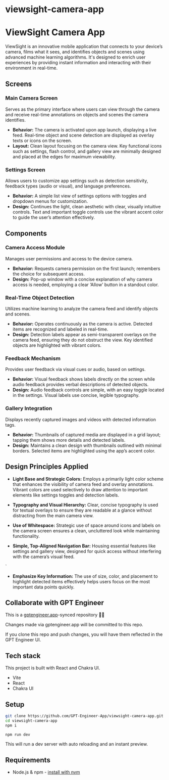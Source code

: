 # viewsight-camera-app

# ViewSight Camera App

ViewSight is an innovative mobile application that connects to your device’s camera, films what it sees, and identifies objects and scenes using advanced machine learning algorithms. It's designed to enrich user experiences by providing instant information and interacting with their environment in real-time.

## Screens

### Main Camera Screen
Serves as the primary interface where users can view through the camera and receive real-time annotations on objects and scenes the camera identifies.

- **Behavior:** The camera is activated upon app launch, displaying a live feed. Real-time object and scene detection are displayed as overlay texts or icons on the screen.
- **Layout:** Clean layout focusing on the camera view. Key functional icons such as settings, flash control, and gallery view are minimally designed and placed at the edges for maximum viewability.

### Settings Screen
Allows users to customize app settings such as detection sensitivity, feedback types (audio or visual), and language preferences.

- **Behavior:** A simple list view of settings options with toggles and dropdown menus for customization.
- **Design:** Continues the light, clean aesthetic with clear, visually intuitive controls. Text and important toggle controls use the vibrant accent color to guide the user’s attention effectively.

## Components

### Camera Access Module
Manages user permissions and access to the device camera.

- **Behavior:** Requests camera permission on the first launch; remembers the choice for subsequent access.
- **Design:** Pop-up window with a concise explanation of why camera access is needed, employing a clear ‘Allow’ button in a standout color.

### Real-Time Object Detection
Utilizes machine learning to analyze the camera feed and identify objects and scenes.

- **Behavior:** Operates continuously as the camera is active. Detected items are recognized and labeled in real-time.
- **Design:** Detection labels appear as semi-transparent overlays on the camera feed, ensuring they do not obstruct the view. Key identified objects are highlighted with vibrant colors.

### Feedback Mechanism
Provides user feedback via visual cues or audio, based on settings.

- **Behavior:** Visual feedback shows labels directly on the screen while audio feedback provides verbal descriptions of detected objects.
- **Design:** Audio feedback controls are simple, with an easy toggle located in the settings. Visual labels use concise, legible typography.

### Gallery Integration
Displays recently captured images and videos with detected information tags.

- **Behavior:** Thumbnails of captured media are displayed in a grid layout; tapping them shows more details and detected labels.
- **Design:** Maintains a clean design with thumbnails outlined with minimal borders. Selected items are highlighted using the app’s accent color.

## Design Principles Applied

- **Light Base and Strategic Colors:** Employs a primarily light color scheme that enhances the visibility of camera feed and overlay annotations. Vibrant colors are used selectively to draw attention to important elements like settings toggles and detection labels.

- **Typography and Visual Hierarchy:** Clear, concise typography is used for textual overlays to ensure they are readable at a glance without distracting from the main camera view.

- **Use of Whitespace:** Strategic use of space around icons and labels on the camera screen ensures a clean, uncluttered look while maintaining functionality.

- **Simple, Top-Aligned Navigation Bar:** Housing essential features like settings and gallery view, designed for quick access without interfering with the camera’s visual feed.

`
- **Emphasize Key Information:** The use of size, color, and placement to highlight detected items effectively helps users focus on the most important data points quickly.


## Collaborate with GPT Engineer

This is a [gptengineer.app](https://gptengineer.app)-synced repository 🌟🤖

Changes made via gptengineer.app will be committed to this repo.

If you clone this repo and push changes, you will have them reflected in the GPT Engineer UI.

## Tech stack

This project is built with React and Chakra UI.

- Vite
- React
- Chakra UI

## Setup

```sh
git clone https://github.com/GPT-Engineer-App/viewsight-camera-app.git
cd viewsight-camera-app
npm i
```

```sh
npm run dev
```

This will run a dev server with auto reloading and an instant preview.

## Requirements

- Node.js & npm - [install with nvm](https://github.com/nvm-sh/nvm#installing-and-updating)
